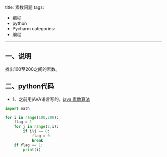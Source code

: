 title: 素数问题
tags:
- 编程
- python
- Pycharm
categories:
- 编程
---

## 一、说明
找出100至200之间的素数。

## 二、python代码
- 1、之前用jAVA语言写的。[java 素数算法](http://cyang.tech/2016/04/27/100%E4%BB%A5%E5%86%85%E7%9A%84%E7%B4%A0%E6%95%B0/)

```python
import math

for i in range(100,200):
    flag = 1
    for j in range(2,i):
        if i%j == 0:
            flag = 0
            break
    if flag == 1:
        print(i)
```
